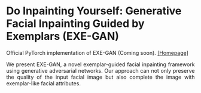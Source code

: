 # Do Inpainting Yourself: Generative Facial Inpainting Guided by Exemplars (EXE-GAN)
Official PyTorch implementation of EXE-GAN (Coming soon).
[[Homepage]](https://longlongaaago.github.io/EXE-GAN/)

<div style="text-align: justify"> We present EXE-GAN, a novel exemplar-guided facial inpainting framework using generative adversarial networks. Our
approach can not only preserve the quality of the input facial image but also complete the image with exemplar-like facial attributes.</div>


